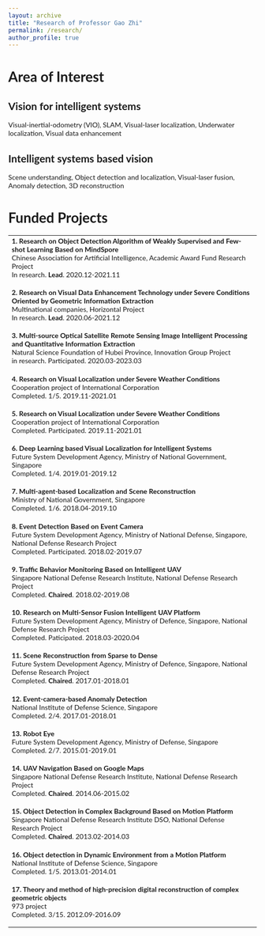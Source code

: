 ```yaml
---
layout: archive
title: "Research of Professor Gao Zhi"
permalink: /research/
author_profile: true
---
```


# Area of Interest
## Vision for intelligent systems
Visual-inertial-odometry (VIO), SLAM, Visual-laser localization, Underwater localization, Visual data enhancement

## Intelligent systems based vision
Scene understanding, Object detection and localization, Visual-laser fusion, Anomaly detection, 3D reconstruction 

# Funded Projects
<!-- ################################  CONTENT START  #######################################-->
<table width="100%" align="center" border="0" cellspacing="0" cellpadding="0" style="font-size:1em">
   <tbody>
    <!-- ------------ Paper Start  ----------------- -->
    <tr>
      <!-- <td width="30%">
         <img src="../images/paper2019a.png">
      </td> -->
      <td valign="top" width="70%">
        <!-- <a href="https://ieeexplore.ieee.org/document/8629321">  -->
          <papertitle>1. Research on Object Detection Algorithm of Weakly Supervised and Few-shot Learning Based on MindSpore</papertitle> 
        <!-- </a> -->
    <br>
        Chinese Association for Artificial Intelligence, Academic Award Fund Research Project 
    <br>
        In research. <strong>Lead</strong>. 2020.12-2021.11
        <p></p>
        <p></p>
      </td>
    </tr>    
    <!-- ------------ Paper End ----------------- -->    
    <!-- ------------ Paper Start  ----------------- -->
    <tr>
      <!-- <td width="30%">
         <img src="../images/paper2019a.png">
      </td> -->
      <td valign="top" width="70%">
        <!-- <a href="https://ieeexplore.ieee.org/document/8629321">  -->
          <papertitle>2. Research on Visual Data Enhancement Technology under Severe Conditions Oriented by Geometric Information Extraction</papertitle> 
        <!-- </a> -->
    <br>
        Multinational companies, Horizontal Project 
    <br>
        In research. <strong>Lead</strong>.  2020.06-2021.12
        <p></p>
        <p></p>
      </td>
    </tr>    
    <!-- ------------ Paper End ----------------- -->   
    <!-- ------------ Paper Start  ----------------- -->
    <tr>
      <!-- <td width="30%">
         <img src="../images/paper2019a.png">
      </td> -->
      <td valign="top" width="70%">
        <!-- <a href="https://ieeexplore.ieee.org/document/8629321">  -->
          <papertitle>3. Multi-source Optical Satellite Remote Sensing Image Intelligent Processing and Quantitative Information Extraction</papertitle> 
        <!-- </a> -->
    <br>
        Natural Science Foundation of Hubei Province, Innovation Group Project
    <br>
        in research. Participated. 2020.03-2023.03
        <p></p>
        <p></p>
      </td>
    </tr>    
    <!-- ------------ Paper End ----------------- -->   
    <!-- ------------ Paper Start  ----------------- -->
    <tr>
      <!-- <td width="30%">
         <img src="../images/paper2019a.png">
      </td> -->
      <td valign="top" width="70%">
        <!-- <a href="https://ieeexplore.ieee.org/document/8629321">  -->
          <papertitle>4. Research on Visual Localization under Severe Weather Conditions</papertitle> 
        <!-- </a> -->
    <br>
        Cooperation project of International Corporation
    <br>
        Completed. 1/5. 2019.11-2021.01
        <p></p>
        <p></p>
      </td>
    </tr>    
    <!-- ------------ Paper End ----------------- -->   
    <!-- ------------ Paper Start  ----------------- -->
    <tr>
      <!-- <td width="30%">
         <img src="../images/paper2019a.png">
      </td> -->
      <td valign="top" width="70%">
        <!-- <a href="https://ieeexplore.ieee.org/document/8629321">  -->
          <papertitle>5. Research on Visual Localization under Severe Weather Conditions</papertitle> 
        <!-- </a> -->
    <br>
        Cooperation project of International Corporation
    <br>
        Completed. Participated. 2019.11-2021.01
        <p></p>
        <p></p>
      </td>
    </tr>    
    <!-- ------------ Paper End ----------------- -->   
    <!-- ------------ Paper Start  ----------------- -->
    <tr>
      <!-- <td width="30%">
         <img src="../images/paper2019a.png">
      </td> -->
      <td valign="top" width="70%">
        <!-- <a href="https://ieeexplore.ieee.org/document/8629321">  -->
          <papertitle>6.	Deep Learning based Visual Localization for Intelligent Systems</papertitle> 
        <!-- </a> -->
    <br>
        Future System Development Agency, Ministry of National Government, Singapore
    <br>
        Completed. 1/4. 2019.01-2019.12
        <p></p>
        <p></p>
      </td>
    </tr>    
    <!-- ------------ Paper End ----------------- -->
    <!-- ------------ Paper Start  ----------------- -->
    <tr>
      <!-- <td width="30%">
         <img src="../images/paper2019a.png">
      </td> -->
      <td valign="top" width="70%">
        <!-- <a href="https://ieeexplore.ieee.org/document/8629321">  -->
          <papertitle>7.	Multi-agent-based Localization and Scene Reconstruction</papertitle> 
        <!-- </a> -->
    <br>
      Ministry of National Government, Singapore
    <br>
        Completed. 1/6. 2018.04-2019.10
        <p></p>
        <p></p>
      </td>
    </tr>    
    <!-- ------------ Paper End ----------------- -->
    <!-- ------------ Paper Start  ----------------- -->
    <tr>
      <!-- <td width="30%">
         <img src="../images/paper2019a.png">
      </td> -->
      <td valign="top" width="70%">
        <!-- <a href="https://ieeexplore.ieee.org/document/8629321">  -->
          <papertitle>8.	Event Detection Based on Event Camera</papertitle> 
        <!-- </a> -->
    <br>
      Future System Development Agency, Ministry of National Defense, Singapore, National Defense Research Project
    <br>
        Completed. Participated. 2018.02-2019.07
        <p></p>
        <p></p>
      </td>
    </tr>    
    <!-- ------------ Paper End ----------------- -->
    <!-- ------------ Paper Start  ----------------- -->
    <tr>
      <!-- <td width="30%">
         <img src="../images/paper2019a.png">
      </td> -->
      <td valign="top" width="70%">
        <!-- <a href="https://ieeexplore.ieee.org/document/8629321">  -->
          <papertitle>9.	Traffic Behavior Monitoring Based on Intelligent UAV</papertitle> 
        <!-- </a> -->
    <br>
      Singapore National Defense Research Institute, National Defense Research Project
    <br>
        Completed. <strong>Chaired</strong>. 2018.02-2019.08
        <p></p>
        <p></p>
      </td>
    </tr>    
    <!-- ------------ Paper End ----------------- -->
    <!-- ------------ Paper Start  ----------------- -->
    <tr>
      <!-- <td width="30%">
         <img src="../images/paper2019a.png">
      </td> -->
      <td valign="top" width="70%">
        <!-- <a href="https://ieeexplore.ieee.org/document/8629321">  -->
          <papertitle>10.	Research on Multi-Sensor Fusion Intelligent UAV Platform</papertitle> 
        <!-- </a> -->
    <br>
      Future System Development Agency, Ministry of Defence, Singapore, National Defense Research Project
    <br>
        Completed. Paticipated. 2018.03-2020.04
        <p></p>
        <p></p>
      </td>
    </tr>    
    <!-- ------------ Paper End ----------------- -->
    <!-- ------------ Paper Start  ----------------- -->
    <tr>
      <!-- <td width="30%">
         <img src="../images/paper2019a.png">
      </td> -->
      <td valign="top" width="70%">
        <!-- <a href="https://ieeexplore.ieee.org/document/8629321">  -->
          <papertitle>11.	Scene Reconstruction from Sparse to Dense</papertitle> 
        <!-- </a> -->
    <br>
      Future System Development Agency, Ministry of Defence, Singapore, National Defense Research Project
    <br>
        Completed. <strong>Chaired</strong>. 2017.01-2018.01
        <p></p>
        <p></p>
      </td>
    </tr>    
    <!-- ------------ Paper End ----------------- -->
    <!-- ------------ Paper Start  ----------------- -->
    <tr>
      <!-- <td width="30%">
         <img src="../images/paper2019a.png">
      </td> -->
      <td valign="top" width="70%">
        <!-- <a href="https://ieeexplore.ieee.org/document/8629321">  -->
          <papertitle>12.	Event-camera-based Anomaly Detection</papertitle> 
        <!-- </a> -->
    <br>
      National Institute of Defense Science, Singapore
    <br>
        Completed. 2/4. 2017.01-2018.01
        <p></p>
        <p></p>
      </td>
    </tr>    
    <!-- ------------ Paper End ----------------- -->
    <!-- ------------ Paper Start  ----------------- -->
    <tr>
      <!-- <td width="30%">
         <img src="../images/paper2019a.png">
      </td> -->
      <td valign="top" width="70%">
        <!-- <a href="https://ieeexplore.ieee.org/document/8629321">  -->
          <papertitle>13.	Robot Eye</papertitle> 
        <!-- </a> -->
    <br>
      Future System Development Agency, Ministry of Defense, Singapore
    <br>
        Completed. 2/7. 2015.01-2019.01
        <p></p>
        <p></p>
      </td>
    </tr>    
    <!-- ------------ Paper End ----------------- -->
    <!-- ------------ Paper Start  ----------------- -->
    <tr>
      <!-- <td width="30%">
         <img src="../images/paper2019a.png">
      </td> -->
      <td valign="top" width="70%">
        <!-- <a href="https://ieeexplore.ieee.org/document/8629321">  -->
          <papertitle>14. UAV Navigation Based on Google Maps</papertitle> 
        <!-- </a> -->
    <br>
      Singapore National Defense Research Institute, National Defense Research Project
    <br>
        Completed. <strong>Chaired</strong>. 2014.06-2015.02
        <p></p>
        <p></p>
      </td>
    </tr>    
    <!-- ------------ Paper End ----------------- -->
    <!-- ------------ Paper Start  ----------------- -->
    <tr>
      <!-- <td width="30%">
         <img src="../images/paper2019a.png">
      </td> -->
      <td valign="top" width="70%">
        <!-- <a href="https://ieeexplore.ieee.org/document/8629321">  -->
          <papertitle>15. Object Detection in Complex Background Based on Motion Platform</papertitle> 
        <!-- </a> -->
    <br>
      Singapore National Defense Research Institute DSO, National Defense Research Project
    <br>
        Completed. <strong>Chaired</strong>. 2013.02-2014.03
        <p></p>
        <p></p>
      </td>
    </tr>    
    <!-- ------------ Paper End ----------------- -->
    <!-- ------------ Paper Start  ----------------- -->
    <tr>
      <!-- <td width="30%">
         <img src="../images/paper2019a.png">
      </td> -->
      <td valign="top" width="70%">
        <!-- <a href="https://ieeexplore.ieee.org/document/8629321">  -->
          <papertitle>16.	Object detection in Dynamic Environment from a Motion Platform</papertitle> 
        <!-- </a> -->
    <br>
      National Institute of Defense Science, Singapore
    <br>
        Completed. 1/5. 2013.01-2014.01
        <p></p>
        <p></p>
      </td>
    </tr>    
    <!-- ------------ Paper End ----------------- -->
    <!-- ------------ Paper Start  ----------------- -->
    <tr>
      <!-- <td width="30%">
         <img src="../images/paper2019a.png">
      </td> -->
      <td valign="top" width="70%">
        <!-- <a href="https://ieeexplore.ieee.org/document/8629321">  -->
          <papertitle>17.	Theory and method of high-precision digital reconstruction of complex geometric objects</papertitle> 
        <!-- </a> -->
    <br>
      973 project
    <br>
        Completed. 3/15. 2012.09-2016.09
        <p></p>
        <p></p>
      </td>
    </tr>    
    <!-- ------------ Paper End ----------------- -->
</tbody></table>



<style type="text/css">
    /* Color scheme stolen from Sergey Karayev */
    a {
    color: #1772d0;
    text-decoration:none !important;
    }
    a:focus, a:hover {
    color: #f09228;
    text-decoration:none !important;
    }
    table,td,th,tr{
    	border:none !important;
    }
    body,td,th,tr,p,a {
    font-family: 'Lato', Verdana, Helvetica, sans-serif;
    }
    strong {
    font-family: 'Lato', Verdana, Helvetica, sans-serif;
    }
    heading {
    font-family: 'Lato', Verdana, Helvetica, sans-serif;
    }
    papertitle {
    font-family: 'Lato', Verdana, Helvetica, sans-serif;
    font-weight: 700
    }
    name {
    font-family: 'Lato', Verdana, Helvetica, sans-serif;
    }
    .one
    {
    width: 160px;
    height: 160px;
    position: relative;
    }
    .two
    {
    width: 160px;
    height: 160px;
    position: absolute;
    transition: opacity .2s ease-in-out;
    -moz-transition: opacity .2s ease-in-out;
    -webkit-transition: opacity .2s ease-in-out;
    }
    .fade {
     transition: opacity .2s ease-in-out;
     -moz-transition: opacity .2s ease-in-out;
     -webkit-transition: opacity .2s ease-in-out;
    }
    span.highlight {
        background-color: #ffffd0;
    }
</style>


